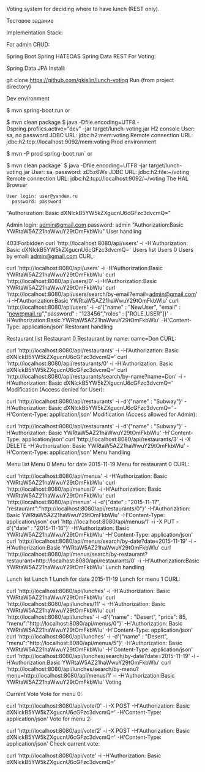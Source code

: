 Voting system for deciding where to have lunch (REST only).

Тестовое задание

Implementation Stack:

For admin CRUD:

Spring Boot
Spring HATEOAS
Spring Data REST
For Voting:

Spring Data JPA
Install:

git clone https://github.com/gkislin/lunch-voting
Run (from project directory)

Dev environment

$ mvn spring-boot:run
or

$ mvn clean package
$ java -Dfile.encoding=UTF8 -Dspring.profiles.active="dev" -jar target/lunch-voting.jar
H2 console
User: sa, no password
JDBC URL: jdbc:h2:mem:voting
Remote connection URL: jdbc:h2:tcp://localhost:9092/mem:voting
Prod environment

$ mvn -P prod spring-boot:run`
or

$ mvn clean package`
$ java -Dfile.encoding=UTF8 -jar target/lunch-voting.jar
User: sa, password: zD5z6Wx
JDBC URL: jdbc:h2:file:~/voting
Remote connection URL: jdbc:h2:tcp://localhost:9092/~/voting
The HAL Browser

    User login: user@yandex.ru
      password: password
"Authorization: Basic dXNlckB5YW5kZXgucnU6cGFzc3dvcmQ="


   Admin login: admin@gmail.com
      password: admin
"Authorization:Basic YWRtaW5AZ21haWwuY29tOmFkbWlu"
User handling

403:Forbidden
curl 'http://localhost:8080/api/users' -i -H'Authorization: Basic dXNlckB5YW5kZXgucnU6cGFzc3dvcmQ='
Users list
Users 0
Users by email: admin@gmail.com
CURL:

 curl 'http://localhost:8080/api/users' -i -H'Authorization:Basic YWRtaW5AZ21haWwuY29tOmFkbWlu'
 curl 'http://localhost:8080/api/users/0' -i -H'Authorization:Basic YWRtaW5AZ21haWwuY29tOmFkbWlu'
 curl 'http://localhost:8080/api/users/search/by-email?email=admin@gmail.com' -i -H'Authorization:Basic YWRtaW5AZ21haWwuY29tOmFkbWlu'
 curl 'http://localhost:8080/api/users' -i -d'{"name" : "NewUser", "email" : "new@mail.ru","password" : "123456","roles" : ["ROLE_USER"]}' -H'Authorization:Basic YWRtaW5AZ21haWwuY29tOmFkbWlu' -H'Content-Type: application/json'
Restorant handling

Restaurant list
Restaurant 0
Restaurant by name: name=Don
CURL:

 curl 'http://localhost:8080/api/restaurants' -i -H'Authorization: Basic dXNlckB5YW5kZXgucnU6cGFzc3dvcmQ='
 curl 'http://localhost:8080/api/restaurants/0' -i -H'Authorization: Basic dXNlckB5YW5kZXgucnU6cGFzc3dvcmQ='
 curl 'http://localhost:8080/api/restaurants/search/by-name?name=Don' -i -H'Authorization: Basic dXNlckB5YW5kZXgucnU6cGFzc3dvcmQ='
Modification (Access denied for User):

 curl 'http://localhost:8080/api/restaurants' -i -d'{"name" : "Subway"}' -H'Authorization: Basic dXNlckB5YW5kZXgucnU6cGFzc3dvcmQ=' -H'Content-Type: application/json'
Modification (Access allowed for Admin):

 curl 'http://localhost:8080/api/restaurants' -i -d'{"name" : "Subway"}' -H'Authorization: Basic YWRtaW5AZ21haWwuY29tOmFkbWlu' -H'Content-Type: application/json'
 curl 'http://localhost:8080/api/restaurants/3' -i -X DELETE -H'Authorization: Basic YWRtaW5AZ21haWwuY29tOmFkbWlu' -H'Content-Type: application/json'
Menu handling

Menu list
Menu 0
Menu for date 2015-11-19
Menu for restaurant 0
CURL:

 curl 'http://localhost:8080/api/menus' -i -H'Authorization: Basic YWRtaW5AZ21haWwuY29tOmFkbWlu'
 curl 'http://localhost:8080/api/menus/0' -i -H'Authorization: Basic YWRtaW5AZ21haWwuY29tOmFkbWlu'
 curl 'http://localhost:8080/api/menus' -i -d'{"date" : "2015-11-17", "restaurant":"http://localhost:8080/api/restaurants/0"}' -H'Authorization: Basic YWRtaW5AZ21haWwuY29tOmFkbWlu' -H'Content-Type: application/json'
 curl 'http://localhost:8080/api/menus/1' -i -X PUT -d'{"date" : "2015-11-16"}' -H'Authorization: Basic YWRtaW5AZ21haWwuY29tOmFkbWlu' -H'Content-Type: application/json'
 curl 'http://localhost:8080/api/menus/search/by-date?date=2015-11-19' -i -H'Authorization:Basic YWRtaW5AZ21haWwuY29tOmFkbWlu'
 curl 'http://localhost:8080/api/menus/search/by-restaurant?restaurant=http://localhost:8080/api/restaurants/0' -i -H'Authorization:Basic YWRtaW5AZ21haWwuY29tOmFkbWlu'
Lunch handling

Lunch list
Lunch 1
Lunch for date 2015-11-19
Lunch for menu 1
CURL:

 curl 'http://localhost:8080/api/lunches' -i -H'Authorization: Basic YWRtaW5AZ21haWwuY29tOmFkbWlu'
 curl 'http://localhost:8080/api/lunches/11' -i -H'Authorization: Basic YWRtaW5AZ21haWwuY29tOmFkbWlu'
 curl 'http://localhost:8080/api/lunches' -i -d'{"name" : "Desert", "price": 85, "menu":"http://localhost:8080/api/menus/0"}' -H'Authorization: Basic YWRtaW5AZ21haWwuY29tOmFkbWlu' -H'Content-Type: application/json'
 curl 'http://localhost:8080/api/lunches' -i -d'{"name" : "Desert", "menu":"http://localhost:8080/api/menus/5"}' -H'Authorization: Basic YWRtaW5AZ21haWwuY29tOmFkbWlu' -H'Content-Type: application/json'
 curl 'http://localhost:8080/api/lunches/search/by-date?date=2015-11-19' -i -H'Authorization:Basic YWRtaW5AZ21haWwuY29tOmFkbWlu'
 curl 'http://localhost:8080/api/lunches/search/by-menu?menu=http://localhost:8080/api/menus/1' -i -H'Authorization:Basic YWRtaW5AZ21haWwuY29tOmFkbWlu'
Voting

Current Vote
Vote for menu 0:

 curl 'http://localhost:8080/api/vote/0' -i -X POST -H'Authorization: Basic dXNlckB5YW5kZXgucnU6cGFzc3dvcmQ=' -H'Content-Type: application/json'
Vote for menu 2:

 curl 'http://localhost:8080/api/vote/2' -i -X POST -H'Authorization: Basic dXNlckB5YW5kZXgucnU6cGFzc3dvcmQ=' -H'Content-Type: application/json'
Check current vote:

 curl 'http://localhost:8080/api/vote' -i -H'Authorization: Basic dXNlckB5YW5kZXgucnU6cGFzc3dvcmQ='
